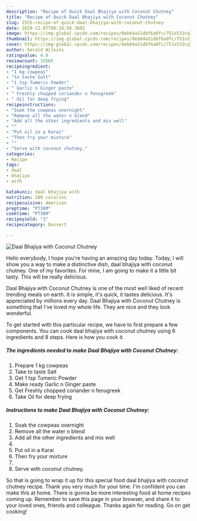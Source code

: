 ```yaml
---
description: "Recipe of Quick Daal Bhajiya with Coconut Chutney"
title: "Recipe of Quick Daal Bhajiya with Coconut Chutney"
slug: 2555-recipe-of-quick-daal-bhajiya-with-coconut-chutney
date: 2020-12-07T06:10:58.388Z
image: https://img-global.cpcdn.com/recipes/0eb64a51dbf6a0fc/751x532cq70/daal-bhajiya-with-coconut-chutney-recipe-main-photo.jpg
thumbnail: https://img-global.cpcdn.com/recipes/0eb64a51dbf6a0fc/751x532cq70/daal-bhajiya-with-coconut-chutney-recipe-main-photo.jpg
cover: https://img-global.cpcdn.com/recipes/0eb64a51dbf6a0fc/751x532cq70/daal-bhajiya-with-coconut-chutney-recipe-main-photo.jpg
author: Gerald Wilkins
ratingvalue: 4.9
reviewcount: 32665
recipeingredient:
- "1 kg cowpeas"
- "to taste Salt"
- "1 tsp Tumeric Powder"
- " Garlic n Ginger paste"
- " Freshly chopped coriander n fenugreek"
- " Oil for deep frying"
recipeinstructions:
- "Soak the cowpeas overnight"
- "Remove all the water n blend"
- "Add all the other ingredients and mix well"
- ""
- "Put oil in a Karai"
- "Then fry your mixture"
- ""
- "Serve with coconut chutney."
categories:
- Recipe
tags:
- daal
- bhajiya
- with

katakunci: daal bhajiya with 
nutrition: 209 calories
recipecuisine: American
preptime: "PT36M"
cooktime: "PT36M"
recipeyield: "3"
recipecategory: Dessert

---
```



![Daal Bhajiya with Coconut Chutney](https://img-global.cpcdn.com/recipes/0eb64a51dbf6a0fc/751x532cq70/daal-bhajiya-with-coconut-chutney-recipe-main-photo.jpg)

Hello everybody, I hope you're having an amazing day today. Today, I will show you a way to make a distinctive dish, daal bhajiya with coconut chutney. One of my favorites. For mine, I am going to make it a little bit tasty. This will be really delicious.



Daal Bhajiya with Coconut Chutney is one of the most well liked of recent trending meals on earth. It is simple, it's quick, it tastes delicious. It's appreciated by millions every day. Daal Bhajiya with Coconut Chutney is something that I've loved my whole life. They are nice and they look wonderful.


To get started with this particular recipe, we have to first prepare a few components. You can cook daal bhajiya with coconut chutney using 6 ingredients and 8 steps. Here is how you cook it.

<!--inarticleads1-->

##### The ingredients needed to make Daal Bhajiya with Coconut Chutney:

1. Prepare 1 kg cowpeas
1. Take to taste Salt
1. Get 1 tsp Tumeric Powder
1. Make ready  Garlic n Ginger paste
1. Get  Freshly chopped coriander n fenugreek
1. Take  Oil for deep frying




<!--inarticleads2-->

##### Instructions to make Daal Bhajiya with Coconut Chutney:

1. Soak the cowpeas overnight
1. Remove all the water n blend
1. Add all the other ingredients and mix well
1. 
1. Put oil in a Karai
1. Then fry your mixture
1. 
1. Serve with coconut chutney.




So that is going to wrap it up for this special food daal bhajiya with coconut chutney recipe. Thank you very much for your time. I'm confident you can make this at home. There is gonna be more interesting food at home recipes coming up. Remember to save this page in your browser, and share it to your loved ones, friends and colleague. Thanks again for reading. Go on get cooking!
